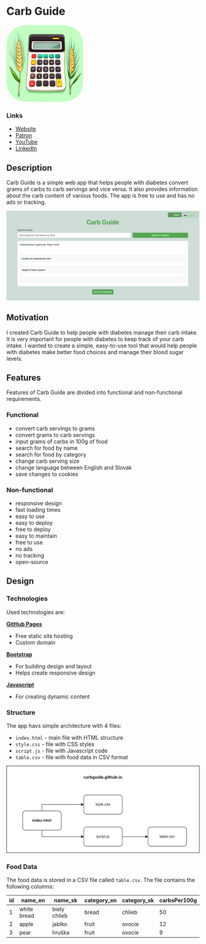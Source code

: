 # Carb Guide

[<img src="images/logo.png" width="200"/>](images/logo.png)

### Links
- [Website](https://carbguide.github.io/)
- [Patron](https://www.patreon.com/carbguide)
- [YouTube](https://www.youtube.com/@carbguide)
- [LinkedIn](https://www.linkedin.com/in/carb-guide-5b2528349/)

## Description
 Carb Guide is a simple web app that helps people with diabetes convert grams of carbs to carb servings and vice versa. It also provides information about the carb content of various foods. The app is free to use and has no ads or tracking.

![screenshot.png](images/screenshot.png)

## Motivation
I created Carb Guide to help people with diabetes manage their carb intake. It is very important for people with diabetes to keep track of your carb intake. I wanted to create a simple, easy-to-use tool that would help people with diabetes make better food choices and manage their blood sugar levels.

## Features
Features of Carb Guide are divided into functional and non-functional requirements.

### Functional
- convert carb servings to grams 
- convert grams to carb servings
- input grams of carbs in 100g of food
- search for food by name
- search for food by category
- change carb serving size
- change language between English and Slovak
- save changes to cookies

### Non-functional
- responsive design
- fast loading times
- easy to use
- easy to deploy
- free to deploy 
- easy to maintain
- free to use
- no ads
- no tracking
- open-source

## Design


### Technologies

Used technologies are:

**[GitHub Pages](https://pages.github.com/)**
- Free static site hosting
- Custom domain

**[Bootstrap](https://getbootstrap.com/)**
- For building design and layout
- Helps create responsive design

**[Javascript](https://www.javascript.com/)**
- For creating dynamic content


### Structure
The app havs simple architecture with 4 files:

- `index.html` - main file with HTML structure
- `style.css` - file with CSS styles
- `script.js` - file with Javascript code
- `table.csv` - file with food data in CSV format

![images/structure.png](images/structure.png)

### Food Data
The food data is stored in a CSV file called `table.csv`. The file contains the following columns:

| id | name_en     | name_sk      | category_en | category_sk | carbsPer100g |
| -- | ----------- | ------------ | ----------- | ----------- |---------------|
| 1  | white bread | biely chlieb | bread       | chlieb      | 50            |
| 2  | apple       | jablko       | fruit       | ovocie      | 12            |
| 3  | pear        | hruška       | fruit       | ovocie      | 9             |
